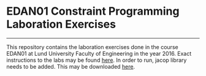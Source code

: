 # EDAN01 Constraint Programming Laboration Exercises
-----
This repository contains the laboration exercises done in the course EDAN01 at Lund University Faculty of Engineering in the year 2016. Exact instructions to the labs may be found [here](LabInstructions.pdf).
In order to run, jacop library needs to be added. This may be downloaded [here](http://www.jacop.eu/).
